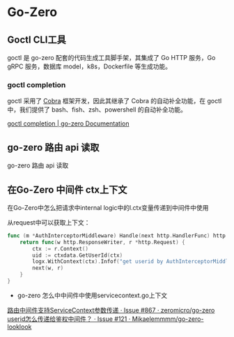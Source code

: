 # Go-Zero

## Goctl CLI工具

goctl 是 go-zero 配套的代码生成工具脚手架，其集成了 Go HTTP 服务，Go gRPC 服务，数据库 model，k8s，Dockerfile 等生成功能。

### goctl completion

goctl 采用了 [Cobra](https://github.com/spf13/cobra) 框架开发，因此其继承了 Cobra 的自动补全功能，在 goctl 中，我们提供了 bash、fish、zsh、powershell 的自动补全功能。

[goctl completion | go-zero Documentation](https://go-zero.dev/docs/tutorials/cli/completion)

## go-zero  路由  api 读取

go-zero  路由  api 读取

## 在Go-Zero  中间件 ctx上下文

在Go-Zero中怎么把请求中internal logic中的l.ctx变量传递到中间件中使用


从request中可以获取上下文：

```go
func (m *AuthInterceptorMiddleware) Handle(next http.HandlerFunc) http.HandlerFunc {
	return func(w http.ResponseWriter, r *http.Request) {
		ctx := r.Context()
		uid := ctxdata.GetUserId(ctx)
		logx.WithContext(ctx).Infof("get userid by AuthInterceptorMiddleware: %v", uid)
		next(w, r)
	}
}
```

- go-zero 怎么中中间件中使用servicecontext.go上下文

[路由中间件支持ServiceContext参数传递 · Issue #867 · zeromicro/go-zero](https://github.com/zeromicro/go-zero/issues/867)
[userid怎么传递给鉴权中间件？ · Issue #121 · Mikaelemmmm/go-zero-looklook](https://github.com/Mikaelemmmm/go-zero-looklook/issues/121)